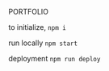 PORTFOLIO

to initialize, 
```npm i```

run locally
```npm start```

deployment
```npm run deploy```
